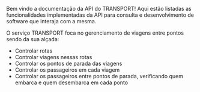 Bem vindo a documentação da API do TRANSPORT! Aqui estão listadas as funcionalidades implementadas da API para consulta e desenvolvimento de software que interaja com a mesma.

O serviço TRANSPORT foca no gerenciamento de viagens entre pontos sendo da sua alçada:
* Controlar rotas
* Controlar viagens nessas rotas
* Controlar os pontos de parada das viagens
* Controlar os passageiros em cada viagem
* Controlar os passageiros entre pontos de parada, verificando quem embarca e quem desembarca em cada ponto